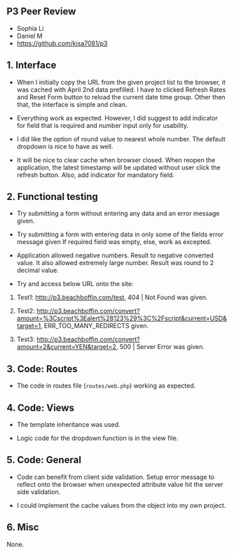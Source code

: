 ## P3 Peer Review

+ Sophia Li 
+ Daniel M
+ https://github.com/kisa7081/p3


## 1. Interface

+ When I initially copy the URL from the given project list to the browser, it was cached with April 2nd data prefilled. I have to clicked Refresh Rates and Reset Form button to reload the current date time group. Other then that, the interface is simple and clean.

+ Everything work as expected. However, I did suggest to add indicator for field that is required and number input only for usability.

+ I did like the option of round value to nearest whole number. The default dropdown is nice to have as well.

+ It will be nice to clear cache when browser closed. When reopen the application, the latest timestamp will be updated without user click the refresh button. Also, add indicator for mandatory field.


## 2. Functional testing

+ Try submitting a form without entering any data and an error message given.

+ Try submitting a form with entering data in only some of the fields error message given If required field was empty, else, work as excepted.

+ Application allowed negative numbers. Result to negative converted value. It also allowed extremely large number. Result was round to 2 decimal value.

+ Try and access below URL onto the site:

1. Test1: http://p3.beachboffin.com/test, 404 | Not Found was given.

2. Test2: http://p3.beachboffin.com/convert?amount=%3Cscript%3Ealert%28123%29%3C%2Fscript&current=USD&target=1, ERR_TOO_MANY_REDIRECTS given.

3. Test3: http://p3.beachboffin.com/convert?amount=2&current=YEN&target=2, 500 | Server Error was given.


## 3. Code: Routes

+ The code in routes file  (`routes/web.php`) working as expected.


## 4. Code: Views

+ The template inheritance was used.

+ Logic code for the dropdown function is in the view file.


## 5. Code: General

+ Code can benefit from client side validation. Setup error message to reflect onto the browser when unexpected attribute value hit the server side validation.

+ I could implement the cache values from the object into my own project. 


## 6. Misc

None.
